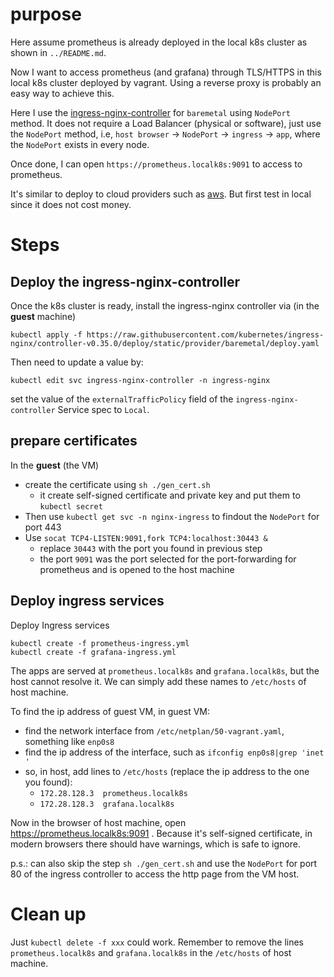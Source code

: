 # purpose

Here assume prometheus is already deployed in the local k8s cluster as shown in `../README.md`.

Now I want to access prometheus (and grafana) through TLS/HTTPS in this local k8s cluster
deployed by vagrant. Using a reverse proxy is probably an easy way to achieve this.

Here I use the [ingress-nginx-controller](https://kubernetes.github.io/ingress-nginx/deploy/baremetal/#over-a-nodeport-service)
for `baremetal` using `NodePort` method. It does not require a Load Balancer (physical or
software), just use the `NodePort` method, i.e, `host browser` -> `NodePort` -> `ingress`
-> `app`, where the `NodePort` exists in every node.

Once done, I can open `https://prometheus.localk8s:9091` to access to prometheus.

It's similar to deploy to cloud providers such as
[aws](https://kubernetes.github.io/ingress-nginx/deploy/#aws). But first test in local
since it does not cost money.

# Steps
## Deploy the ingress-nginx-controller
Once the k8s cluster is ready, install the ingress-nginx controller via (in the **guest**
machine)

```
kubectl apply -f https://raw.githubusercontent.com/kubernetes/ingress-nginx/controller-v0.35.0/deploy/static/provider/baremetal/deploy.yaml
```

Then need to update a value by:
```
kubectl edit svc ingress-nginx-controller -n ingress-nginx
```
set the value of the `externalTrafficPolicy` field of the `ingress-nginx-controller` Service spec to `Local`.


## prepare certificates
In the **guest** (the VM)
* create the certificate using `sh ./gen_cert.sh`
  - it create self-signed certificate and private key and put them to `kubectl secret`
* Then use `kubectl get svc -n nginx-ingress` to findout the `NodePort` for port 443
* Use `socat TCP4-LISTEN:9091,fork TCP4:localhost:30443 &`
  - replace `30443` with the port you found in previous step
  - the port `9091` was the port selected for the port-forwarding for prometheus and is
    opened to the host machine

## Deploy ingress services
Deploy Ingress services 

```
kubectl create -f prometheus-ingress.yml
kubectl create -f grafana-ingress.yml
```

The apps are served at `prometheus.localk8s` and `grafana.localk8s`, but the host cannot
resolve it. We can simply add these names to `/etc/hosts` of host machine.

To find the ip address of guest VM, in guest VM:
* find the network interface from `/etc/netplan/50-vagrant.yaml`, something like `enp0s8`
* find the ip address of the interface, such as `ifconfig enp0s8|grep 'inet '`
* so, in host, add lines to `/etc/hosts` (replace the ip address to the one you found):
  - `172.28.128.3  prometheus.localk8s`
  - `172.28.128.3  grafana.localk8s`

Now in the browser of host machine, open https://prometheus.localk8s:9091 .
Because it's self-signed certificate, in modern browsers there should have warnings, which
is safe to ignore.

p.s.: can also skip the step `sh ./gen_cert.sh` and use the `NodePort` for port 80 of the
ingress controller to access the http page from the VM host.

# Clean up
Just `kubectl delete -f xxx` could work.
Remember to remove the lines `prometheus.localk8s` and `grafana.localk8s` in the `/etc/hosts` of host machine.
